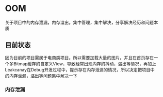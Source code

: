 # OOM
关于项目中的内存泄漏，内存溢出，集中管理，集中解决，分享解决经历和问题本质

## 目前状态

因为目前的项目需属于电商类项目，所以需要加载大量的图片，并且在首页存在一个多Bitmap缓存的自定义View，导致经常出现内存的抖动，溢出等情况，再加上Leakcanay在Debug开发过程中，提示存在内存泄漏的情况，所以决定把项目中的内存泄漏，溢出等问题集中解决一下

### 内存泄漏

